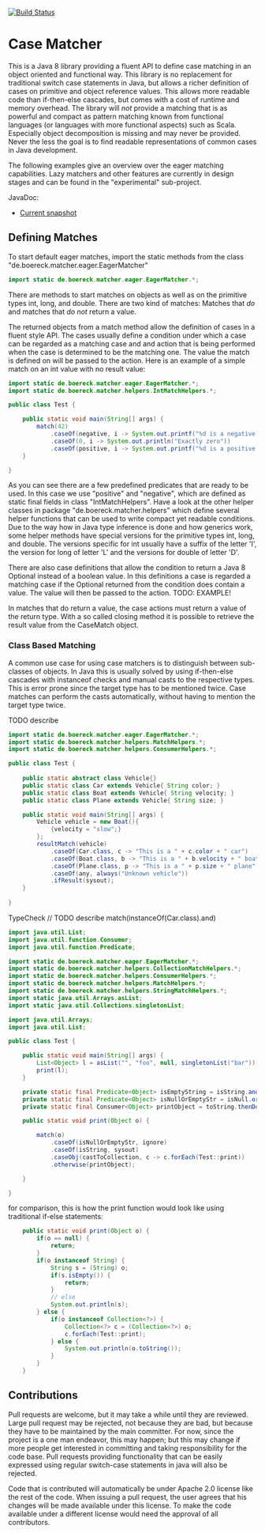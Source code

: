 [![Build Status](https://api.travis-ci.org/Boereck/casematch.svg)](https://travis-ci.org/Boereck/casematch)

Case Matcher
============
This is a Java 8 library providing a fluent API to define case matching in an object oriented and functional way. 
This library is no replacement for traditional switch case statements in Java, but allows a richer definition of cases on 
primitive and object reference values. This allows more readable code than if-then-else cascades, but comes with a cost of 
runtime and memory overhead. The library will *not* provide a matching that is as powerful and compact as pattern matching 
known from functional languages (or languages with more functional aspects) such as Scala. Especially object decomposition is missing 
and may never be provided. Never the less the goal is to find readable representations of common cases in Java development. 

The following examples give an overview over the eager matching capabilities. Lazy matchers and other features are currently
in design stages and can be found in the "experimental" sub-project.


JavaDoc:
* [Current snapshot](http://boereck.github.io/casematch/javadoc/matcher/0.5-SNAPSHOT/index.html)

Defining Matches
----------------

To start default eager matches, import the static methods from the class "de.boereck.matcher.eager.EagerMatcher"

```java 
import static de.boereck.matcher.eager.EagerMatcher.*;
```

There are methods to start matches on objects as well as on the primitive types int, long, and double.
There are two kind of matches: Matches that *do* and matches that *do not* return a value.

The returned objects from a match method allow the definition of cases in a fluent style API. The cases usually define a 
condition under which a case can be regarded as a matching case and and action that is being performed when the case is 
determined to be the matching one. The value the match is defined on will be passed to the action. Here is an example of 
a simple match on an int value with no result value:

```java 
import static de.boereck.matcher.eager.EagerMatcher.*;
import static de.boereck.matcher.helpers.IntMatchHelpers.*;

public class Test {

    public static void main(String[] args) {
        match(42)
            .caseOf(negative, i -> System.out.printf("%d is a negative value", i))
            .caseOf(0, i -> System.out.println("Exactly zero"))
            .caseOf(positive, i -> System.out.printf("%d is a positive value", i));
    }

}
```

As you can see there are a few predefined predicates that are ready to be used. In this case we use "positive" and "negative", 
which are defined as static final fields in class "IntMatchHelpers". Have a look at the other helper classes in package 
"de.boereck.matcher.helpers" which define several helper functions that can be used to write compact yet readable conditions. 
Due to the way how in Java type inference is done and how generics work, some helper methods have special versions for the 
primitive types int, long, and double. The versions specific for int usually have a suffix of the letter 'I', the version 
for long of letter 'L' and the versions for double of letter 'D'.

There are also case definitions that allow the condition to return a Java 8 Optional instead of a boolean value. In this 
definitions a case is regarded a matching case if the Optional returned from the condition does contain a value. 
The value will then be passed to the action. TODO: EXAMPLE!

In matches that do return a value, the case actions must return a value of the return type. With a so called closing method 
it is possible to retrieve the result value from the CaseMatch object.

### Class Based Matching ###
A common use case for using case matchers is to distinguish between sub-classes of objects. In Java this is usually solved 
by using if-then-else cascades with instanceof checks and manual casts to the respective types. This is error prone since 
the target type has to be mentioned twice.
Case matches can perform the casts automatically, without having to mention the target type twice.

TODO describe 
```java 
import static de.boereck.matcher.eager.EagerMatcher.*;
import static de.boereck.matcher.helpers.MatchHelpers.*;
import static de.boereck.matcher.helpers.ConsumerHelpers.*;

public class Test {
    
    public static abstract class Vehicle{}
    public static class Car extends Vehicle{ String color; }
    public static class Boat extends Vehicle{ String velocity; }
    public static class Plane extends Vehicle{ String size; }

    public static void main(String[] args) {
        Vehicle vehicle = new Boat(){
            {velocity = "slow";}
        };
        resultMatch(vehicle)
            .caseOf(Car.class, c -> "This is a " + c.color + " car")
            .caseOf(Boat.class, b -> "This is a " + b.velocity + " boat")
            .caseOf(Plane.class, p -> "This is a " + p.size + " plane")
            .caseOf(any, always("Unknown vehicle"))
            .ifResult(sysout);
    }
    
}
```


TypeCheck
// TODO describe match(instanceOf(Car.class).and)

```java 
import java.util.List;
import java.util.function.Consumer;
import java.util.function.Predicate;

import static de.boereck.matcher.eager.EagerMatcher.*;
import static de.boereck.matcher.helpers.CollectionMatchHelpers.*;
import static de.boereck.matcher.helpers.ConsumerHelpers.*;
import static de.boereck.matcher.helpers.MatchHelpers.*;
import static de.boereck.matcher.helpers.StringMatchHelpers.*;
import static java.util.Arrays.asList;
import static java.util.Collections.singletonList;

import java.util.Arrays;
import java.util.List;

public class Test {

    public static void main(String[] args) {
        List<Object> l = asList("", "foo", null, singletonList("bar"));
        print(l);
    }

    private static final Predicate<Object> isEmptyString = isString.andTest(strIsEmpty);
    private static final Predicate<Object> isNullOrEmptyStr = isNull.or(isEmptyString);
    private static final Consumer<Object> printObject = toString.thenDo(sysout);

    public static void print(Object o) {

        match(o)
            .caseOf(isNullOrEmptyStr, ignore)
            .caseOf(isString, sysout)
            .caseObj(castToCollection, c -> c.forEach(Test::print))
            .otherwise(printObject);

    }

}

```

for comparison, this is how the print function would look like using traditional if-else statements:

```java 
    public static void print(Object o) {
        if(o == null) {
            return;
        }
        if(o instanceof String) {
            String s = (String) o;
            if(s.isEmpty()) {
                return;
            }
            // else
            System.out.println(s);
        } else {
            if(o instanceof Collection<?>) {
                Collection<?> c = (Collection<?>) o;
                c.forEach(Test::print);
            } else {
                System.out.println(o.toString());
            }
        }
    }
```

Contributions
--------------
Pull requests are welcome, but it may take a while until they are reviewed. Large pull request may be rejected,
not because they are bad, but because they have to be maintained by the main committer. For now, since the project
is a one man endeavor, this may happen; but this may change if more people get interested in committing and taking
responsibility for the code base. Pull requests providing functionality that can be easily expressed using regular
switch-case statements in java will also be rejected.

Code that is contributed will automatically be under Apache 2.0 license like the rest of the code. When issuing a pull
request, the user agrees that his changes will be made available under this license. To make the code available under
a different license would need the approval of all contributors.